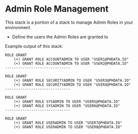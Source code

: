 # Admin Role Management  

This stack is a portion of a stack to manage Admin Roles in your environment.
- Define the users the Admin Roles are granted to  

Example output of this stack:
``` 
ROLE GRANT
    (+) GRANT ROLE ACCOUNTADMIN TO USER "USER1@PHDATA.IO"
    (+) GRANT ROLE ACCOUNTADMIN TO USER "USER2@PHDATA.IO"
------------------------------

ROLE GRANT
    (+) GRANT ROLE SECURITYADMIN TO USER "USER3@PHDATA.IO"
    (+) GRANT ROLE SECURITYADMIN TO USER "USER4@PHDATA.IO"
------------------------------

ROLE GRANT
    (+) GRANT ROLE SYSADMIN TO USER "USER5@PHDATA.IO"
    (+) GRANT ROLE SYSADMIN TO USER "USER6@PHDATA.IO"
------------------------------

ROLE GRANT
    (+) GRANT ROLE USERADMIN TO USER "USER7@PHDATA.IO"
    (+) GRANT ROLE USERADMIN TO USER "USER8@PHDATA.IO"

```